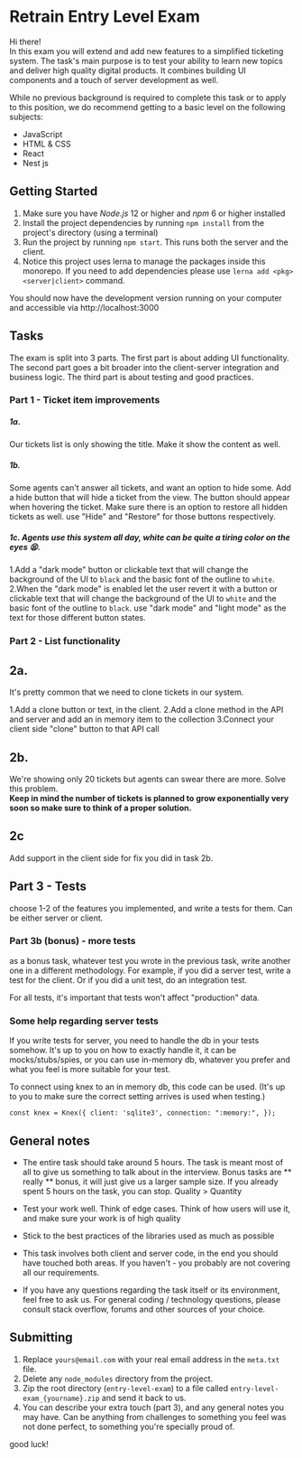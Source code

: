 # Retrain Entry Level Exam

Hi there!  
In this exam you will extend and add new features to a simplified ticketing system.
The task's main purpose is to test your ability to learn new topics and deliver high quality digital products. It combines building UI components and a touch of server development as well.

While no previous background is required to complete this task or to apply to this position, we do recommend getting to a basic level on the following subjects:
- JavaScript
- HTML & CSS
- React
- Nest js

## Getting Started
1. Make sure you have *Node.js* 12 or higher and *npm* 6 or higher installed
2. Install the project dependencies by running `npm install` from the project's directory (using a terminal)
3. Run the project by running `npm start`. This runs both the server and the client.
4. Notice this project uses lerna to manage the packages inside this monorepo. If you need to add dependencies please use `lerna add <pkg> <server|client>` command.

You should now have the development version running on your computer and accessible via http://localhost:3000

## Tasks

The exam is split into 3 parts. The first part is about adding UI functionality. The second part goes a bit broader into the client-server integration and business logic.
The third part is about testing and good practices. 

### Part 1 - Ticket item improvements

##### 1a.
Our tickets list is only showing the title. Make it show the content as well.

##### 1b.
Some agents can't answer all tickets, and want an option to hide some.
Add a hide button that will hide a ticket from the view. The button should appear when hovering the ticket. Make sure there is an option to restore all hidden tickets as well.
use "Hide" and "Restore" for those buttons respectively.


##### 1c. Agents use this system all day, white can be quite a tiring color on the eyes 😫.

1.Add a "dark mode" button or clickable text that will change the background of the UI to `black` and the basic font of the outline to `white`.
2.When the "dark mode" is enabled let the user revert it with a button or clickable text that will change the background of the UI to `white` and the basic font of the outline to `black`. use "dark mode" and "light mode" as the text for those different button states. 

### Part 2 - List functionality

## 2a. 
It's pretty common that we need to clone tickets in our system.

1.Add a clone button or text, in the client.
2.Add a clone method in the API and server and add an in memory item to the collection
3.Connect your client side "clone" button to that API call


## 2b.
We're showing only 20 tickets but agents can swear there are more. Solve this problem.  
**Keep in mind the number of tickets is planned to grow exponentially very soon so make sure to think of a proper solution.**


## 2c
Add support in the client side for fix you did in task 2b. 


## Part 3 - Tests
choose 1-2 of the features you implemented, and write a tests for them. Can be either server or client.
### Part 3b (**bonus**) - more tests
as a bonus task, whatever test you wrote in the previous task, write another one in a different methodology. For example, if you did a server test, write a test for the client. Or if you did a unit test, do an integration test. 

For all tests, it's important that tests won't affect "production" data. 

### Some help regarding server tests
If you write tests for server, you need to handle the db in your tests somehow. It's up to you on how to exactly handle it, it can be mocks/stubs/spies, or you can use in-memory db, whatever you prefer and what you feel is more suitable for your test. 

To connect using knex to an in memory db, this code can be used. (It's up to you to make sure the correct setting arrives is used when testing.)

  `const knex = Knex({
    client: 'sqlite3',
    connection: ":memory:",
  });`
## General notes
- The entire task should take around 5 hours. The task is meant most of all to give us something to talk about in the interview. Bonus tasks are ** really ** bonus, it will just give us a larger sample size. If you already spent 5 hours on the task, you can stop. Quality > Quantity

- Test your work well. Think of edge cases. Think of how users will use it, and make sure your work is of high quality
- Stick to the best practices of the libraries used as much as possible
- This task involves both client and server code, in the end you should have touched both areas. If you haven't - you probably are not covering all our requirements.
- If you have any questions regarding the task itself or its environment, feel free to ask us. For general coding / technology questions, please consult stack overflow, forums and other sources of your choice.


## Submitting

1. Replace `yours@email.com` with your real email address in the `meta.txt` file.
2. Delete any `node_modules` directory from the project.
3. Zip the root directory (`entry-level-exam`) to a file called `entry-level-exam_{yourname}.zip` and send it back to us.
4. You can describe your extra touch (part 3), and any general notes you may have.
   Can be anything from challenges to something you feel was not done perfect,
   to something you're specially proud of.

good luck!
